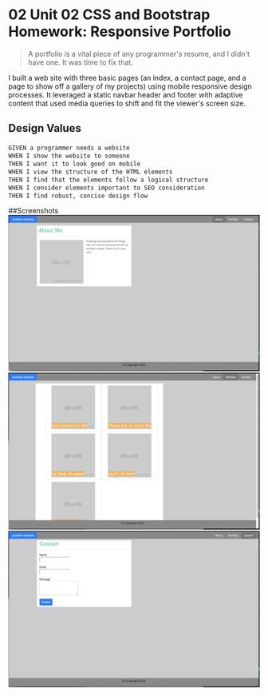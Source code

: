 # 02 Unit 02 CSS and Bootstrap Homework: Responsive Portfolio

> A portfolio is a vital piece of any programmer's resume, and I didn't have one.
> It was time to fix that.

I built a web site with three basic pages (an index, a contact page, and a page
to show off a gallery of my projects) using mobile responsive design processes. 
It leveraged a static navbar header and footer with adaptive content that used 
media queries to shift and fit the viewer's screen size.

## Design Values

```
GIVEN a programmer needs a website
WHEN I show the website to someone
THEN I want it to look good on mobile
WHEN I view the structure of the HTML elements
THEN I find that the elements follow a logical structure
WHEN I consider elements important to SEO consideration
THEN I find robust, concise design flow
```

##Screenshots
![index page](./Assets/Images/portfolio-index.png)
![gallery page](./Assets/Images/portfolio-gallery.png)
![contact page](./Assets/Images/portfolio-contact.png)
